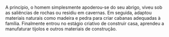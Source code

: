 ﻿A princípio, o homem simplesmente apoderou-se do seu abrigo, viveu sob as saliências de rochas ou residiu em cavernas. Em seguida, adaptou materiais naturais como madeira e pedra para criar cabanas adequadas à família. Finalmente entrou no estágio criativo de construir casa, aprendeu a manufaturar tijolos e outros materiais de construção.